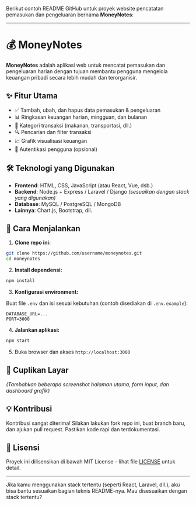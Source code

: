 Berikut contoh README GitHub untuk proyek website pencatatan pemasukan dan pengeluaran bernama **MoneyNotes**:

---

# 💰 MoneyNotes

**MoneyNotes** adalah aplikasi web untuk mencatat pemasukan dan pengeluaran harian dengan tujuan membantu pengguna mengelola keuangan pribadi secara lebih mudah dan terorganisir.

## ✨ Fitur Utama

* ✅ Tambah, ubah, dan hapus data pemasukan & pengeluaran
* 📊 Ringkasan keuangan harian, mingguan, dan bulanan
* 📁 Kategori transaksi (makanan, transportasi, dll.)
* 🔍 Pencarian dan filter transaksi
* 📈 Grafik visualisasi keuangan
* 👤 Autentikasi pengguna (opsional)

## 🛠️ Teknologi yang Digunakan

* **Frontend**: HTML, CSS, JavaScript (atau React, Vue, dsb.)
* **Backend**: Node.js + Express / Laravel / Django *(sesuaikan dengan stack yang digunakan)*
* **Database**: MySQL / PostgreSQL / MongoDB
* **Lainnya**: Chart.js, Bootstrap, dll.

## 🚀 Cara Menjalankan

1. **Clone repo ini:**

```bash
git clone https://github.com/username/moneynotes.git
cd moneynotes
```

2. **Install dependensi:**

```bash
npm install
```

3. **Konfigurasi environment:**

Buat file `.env` dan isi sesuai kebutuhan (contoh disediakan di `.env.example`):

```
DATABASE_URL=...
PORT=3000
```

4. **Jalankan aplikasi:**

```bash
npm start
```

5. Buka browser dan akses `http://localhost:3000`

## 📸 Cuplikan Layar

*(Tambahkan beberapa screenshot halaman utama, form input, dan dashboard grafik)*

## 💡 Kontribusi

Kontribusi sangat diterima! Silakan lakukan fork repo ini, buat branch baru, dan ajukan pull request. Pastikan kode rapi dan terdokumentasi.

## 📄 Lisensi

Proyek ini dilisensikan di bawah MIT License – lihat file [LICENSE](LICENSE) untuk detail.

---

Jika kamu menggunakan stack tertentu (seperti React, Laravel, dll.), aku bisa bantu sesuaikan bagian teknis README-nya. Mau disesuaikan dengan stack tertentu?
